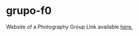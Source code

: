 # grupo-f0
Website of a Photography Group
Link available [here.](http://kkhenriquez.github.io/grupo-f0)
